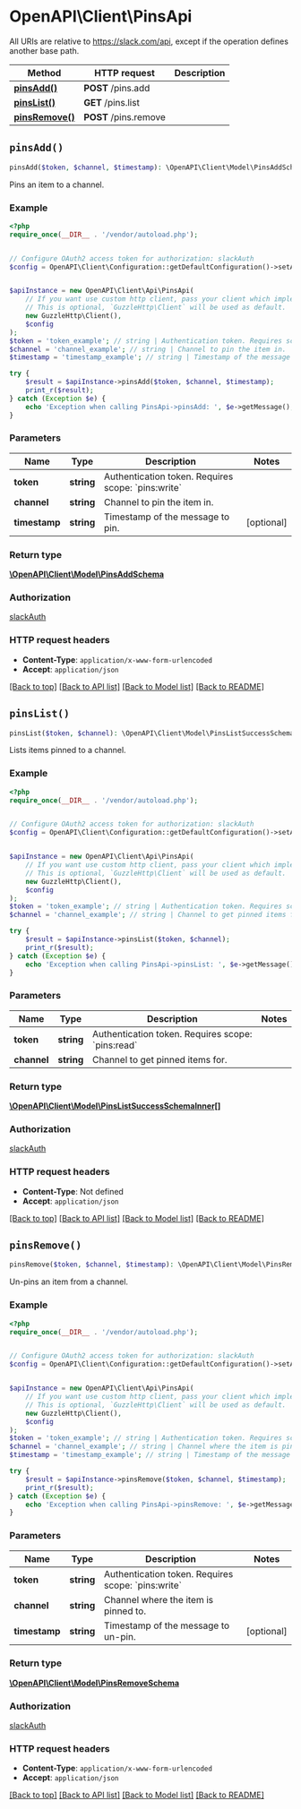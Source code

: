 # OpenAPI\Client\PinsApi

All URIs are relative to https://slack.com/api, except if the operation defines another base path.

| Method | HTTP request | Description |
| ------------- | ------------- | ------------- |
| [**pinsAdd()**](PinsApi.md#pinsAdd) | **POST** /pins.add |  |
| [**pinsList()**](PinsApi.md#pinsList) | **GET** /pins.list |  |
| [**pinsRemove()**](PinsApi.md#pinsRemove) | **POST** /pins.remove |  |


## `pinsAdd()`

```php
pinsAdd($token, $channel, $timestamp): \OpenAPI\Client\Model\PinsAddSchema
```



Pins an item to a channel.

### Example

```php
<?php
require_once(__DIR__ . '/vendor/autoload.php');


// Configure OAuth2 access token for authorization: slackAuth
$config = OpenAPI\Client\Configuration::getDefaultConfiguration()->setAccessToken('YOUR_ACCESS_TOKEN');


$apiInstance = new OpenAPI\Client\Api\PinsApi(
    // If you want use custom http client, pass your client which implements `GuzzleHttp\ClientInterface`.
    // This is optional, `GuzzleHttp\Client` will be used as default.
    new GuzzleHttp\Client(),
    $config
);
$token = 'token_example'; // string | Authentication token. Requires scope: `pins:write`
$channel = 'channel_example'; // string | Channel to pin the item in.
$timestamp = 'timestamp_example'; // string | Timestamp of the message to pin.

try {
    $result = $apiInstance->pinsAdd($token, $channel, $timestamp);
    print_r($result);
} catch (Exception $e) {
    echo 'Exception when calling PinsApi->pinsAdd: ', $e->getMessage(), PHP_EOL;
}
```

### Parameters

| Name | Type | Description  | Notes |
| ------------- | ------------- | ------------- | ------------- |
| **token** | **string**| Authentication token. Requires scope: &#x60;pins:write&#x60; | |
| **channel** | **string**| Channel to pin the item in. | |
| **timestamp** | **string**| Timestamp of the message to pin. | [optional] |

### Return type

[**\OpenAPI\Client\Model\PinsAddSchema**](../Model/PinsAddSchema.md)

### Authorization

[slackAuth](../../README.md#slackAuth)

### HTTP request headers

- **Content-Type**: `application/x-www-form-urlencoded`
- **Accept**: `application/json`

[[Back to top]](#) [[Back to API list]](../../README.md#endpoints)
[[Back to Model list]](../../README.md#models)
[[Back to README]](../../README.md)

## `pinsList()`

```php
pinsList($token, $channel): \OpenAPI\Client\Model\PinsListSuccessSchemaInner[]
```



Lists items pinned to a channel.

### Example

```php
<?php
require_once(__DIR__ . '/vendor/autoload.php');


// Configure OAuth2 access token for authorization: slackAuth
$config = OpenAPI\Client\Configuration::getDefaultConfiguration()->setAccessToken('YOUR_ACCESS_TOKEN');


$apiInstance = new OpenAPI\Client\Api\PinsApi(
    // If you want use custom http client, pass your client which implements `GuzzleHttp\ClientInterface`.
    // This is optional, `GuzzleHttp\Client` will be used as default.
    new GuzzleHttp\Client(),
    $config
);
$token = 'token_example'; // string | Authentication token. Requires scope: `pins:read`
$channel = 'channel_example'; // string | Channel to get pinned items for.

try {
    $result = $apiInstance->pinsList($token, $channel);
    print_r($result);
} catch (Exception $e) {
    echo 'Exception when calling PinsApi->pinsList: ', $e->getMessage(), PHP_EOL;
}
```

### Parameters

| Name | Type | Description  | Notes |
| ------------- | ------------- | ------------- | ------------- |
| **token** | **string**| Authentication token. Requires scope: &#x60;pins:read&#x60; | |
| **channel** | **string**| Channel to get pinned items for. | |

### Return type

[**\OpenAPI\Client\Model\PinsListSuccessSchemaInner[]**](../Model/PinsListSuccessSchemaInner.md)

### Authorization

[slackAuth](../../README.md#slackAuth)

### HTTP request headers

- **Content-Type**: Not defined
- **Accept**: `application/json`

[[Back to top]](#) [[Back to API list]](../../README.md#endpoints)
[[Back to Model list]](../../README.md#models)
[[Back to README]](../../README.md)

## `pinsRemove()`

```php
pinsRemove($token, $channel, $timestamp): \OpenAPI\Client\Model\PinsRemoveSchema
```



Un-pins an item from a channel.

### Example

```php
<?php
require_once(__DIR__ . '/vendor/autoload.php');


// Configure OAuth2 access token for authorization: slackAuth
$config = OpenAPI\Client\Configuration::getDefaultConfiguration()->setAccessToken('YOUR_ACCESS_TOKEN');


$apiInstance = new OpenAPI\Client\Api\PinsApi(
    // If you want use custom http client, pass your client which implements `GuzzleHttp\ClientInterface`.
    // This is optional, `GuzzleHttp\Client` will be used as default.
    new GuzzleHttp\Client(),
    $config
);
$token = 'token_example'; // string | Authentication token. Requires scope: `pins:write`
$channel = 'channel_example'; // string | Channel where the item is pinned to.
$timestamp = 'timestamp_example'; // string | Timestamp of the message to un-pin.

try {
    $result = $apiInstance->pinsRemove($token, $channel, $timestamp);
    print_r($result);
} catch (Exception $e) {
    echo 'Exception when calling PinsApi->pinsRemove: ', $e->getMessage(), PHP_EOL;
}
```

### Parameters

| Name | Type | Description  | Notes |
| ------------- | ------------- | ------------- | ------------- |
| **token** | **string**| Authentication token. Requires scope: &#x60;pins:write&#x60; | |
| **channel** | **string**| Channel where the item is pinned to. | |
| **timestamp** | **string**| Timestamp of the message to un-pin. | [optional] |

### Return type

[**\OpenAPI\Client\Model\PinsRemoveSchema**](../Model/PinsRemoveSchema.md)

### Authorization

[slackAuth](../../README.md#slackAuth)

### HTTP request headers

- **Content-Type**: `application/x-www-form-urlencoded`
- **Accept**: `application/json`

[[Back to top]](#) [[Back to API list]](../../README.md#endpoints)
[[Back to Model list]](../../README.md#models)
[[Back to README]](../../README.md)
